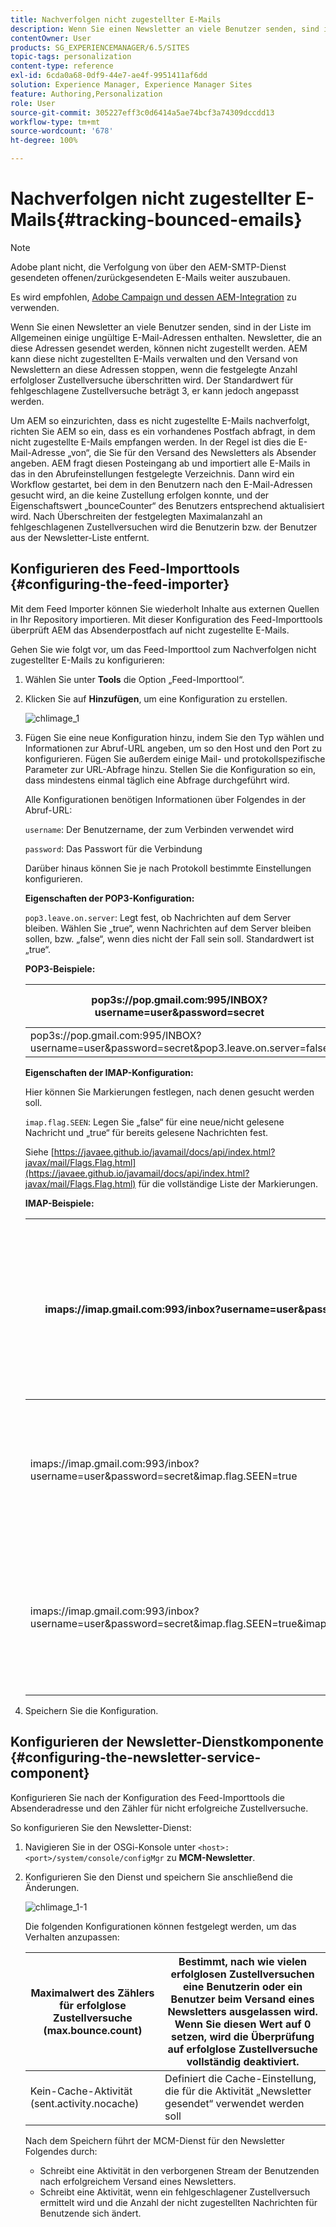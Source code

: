 ```yaml
---
title: Nachverfolgen nicht zugestellter E-Mails
description: Wenn Sie einen Newsletter an viele Benutzer senden, sind in der Liste im Allgemeinen einige ungültige E-Mail-Adressen enthalten. Newsletter, die an diese Adressen gesendet werden, können nicht zugestellt werden. AEM kann diese nicht zugestellten E-Mails verwalten und den Versand von Newslettern an diese Adressen stoppen, wenn die festgelegte Anzahl erfolgloser Zustellversuche überschritten wird.
contentOwner: User
products: SG_EXPERIENCEMANAGER/6.5/SITES
topic-tags: personalization
content-type: reference
exl-id: 6cda0a68-0df9-44e7-ae4f-9951411af6dd
solution: Experience Manager, Experience Manager Sites
feature: Authoring,Personalization
role: User
source-git-commit: 305227eff3c0d6414a5ae74bcf3a74309dccdd13
workflow-type: tm+mt
source-wordcount: '678'
ht-degree: 100%

---
```


# Nachverfolgen nicht zugestellter E-Mails{#tracking-bounced-emails}

>[!NOTE]
>
>Adobe plant nicht, die Verfolgung von über den AEM-SMTP-Dienst gesendeten offenen/zurückgesendeten E-Mails weiter auszubauen.
>
>Es wird empfohlen, [Adobe Campaign und dessen AEM-Integration](/help/sites-administering/campaign.md) zu verwenden.

Wenn Sie einen Newsletter an viele Benutzer senden, sind in der Liste im Allgemeinen einige ungültige E-Mail-Adressen enthalten. Newsletter, die an diese Adressen gesendet werden, können nicht zugestellt werden. AEM kann diese nicht zugestellten E-Mails verwalten und den Versand von Newslettern an diese Adressen stoppen, wenn die festgelegte Anzahl erfolgloser Zustellversuche überschritten wird. Der Standardwert für fehlgeschlagene Zustellversuche beträgt 3, er kann jedoch angepasst werden.

Um AEM so einzurichten, dass es nicht zugestellte E-Mails nachverfolgt, richten Sie AEM so ein, dass es ein vorhandenes Postfach abfragt, in dem nicht zugestellte E-Mails empfangen werden. In der Regel ist dies die E-Mail-Adresse „von“, die Sie für den Versand des Newsletters als Absender angeben. AEM fragt diesen Posteingang ab und importiert alle E-Mails in das in den Abrufeinstellungen festgelegte Verzeichnis. Dann wird ein Workflow gestartet, bei dem in den Benutzern nach den E-Mail-Adressen gesucht wird, an die keine Zustellung erfolgen konnte, und der Eigenschaftswert „bounceCounter“ des Benutzers entsprechend aktualisiert wird. Nach Überschreiten der festgelegten Maximalanzahl an fehlgeschlagenen Zustellversuchen wird die Benutzerin bzw. der Benutzer aus der Newsletter-Liste entfernt.

## Konfigurieren des Feed-Importtools {#configuring-the-feed-importer}

Mit dem Feed Importer können Sie wiederholt Inhalte aus externen Quellen in Ihr Repository importieren. Mit dieser Konfiguration des Feed-Importtools überprüft AEM das Absenderpostfach auf nicht zugestellte E-Mails.

Gehen Sie wie folgt vor, um das Feed-Importtool zum Nachverfolgen nicht zugestellter E-Mails zu konfigurieren:

1. Wählen Sie unter **Tools** die Option „Feed-Importtool“.

1. Klicken Sie auf **Hinzufügen**, um eine Konfiguration zu erstellen.

   ![chlimage_1](assets/chlimage_1a.png)

1. Fügen Sie eine neue Konfiguration hinzu, indem Sie den Typ wählen und Informationen zur Abruf-URL angeben, um so den Host und den Port zu konfigurieren. Fügen Sie außerdem einige Mail- und protokollspezifische Parameter zur URL-Abfrage hinzu. Stellen Sie die Konfiguration so ein, dass mindestens einmal täglich eine Abfrage durchgeführt wird.

   Alle Konfigurationen benötigen Informationen über Folgendes in der Abruf-URL:

   `username`: Der Benutzername, der zum Verbinden verwendet wird

   `password`: Das Passwort für die Verbindung

   Darüber hinaus können Sie je nach Protokoll bestimmte Einstellungen konfigurieren.

   **Eigenschaften der POP3-Konfiguration:**

   `pop3.leave.on.server`: Legt fest, ob Nachrichten auf dem Server bleiben. Wählen Sie „true“, wenn Nachrichten auf dem Server bleiben sollen, bzw. „false“, wenn dies nicht der Fall sein soll. Standardwert ist „true“.

   **POP3-Beispiele:**

   | pop3s://pop.gmail.com:995/INBOX?username=user&amp;password=secret | Verwenden von pop3 über SSL zur Verbindung mit GMail an Port „995“ mit „user/secret“, sodass Nachrichten standardmäßig auf dem Server bleiben |
   |---|---|
   | pop3s://pop.gmail.com:995/INBOX?username=user&amp;password=secret&amp;pop3.leave.on.server=false | pop3s://pop.gmail.com:995/INBOX?username=user&amp;password=secret&amp;pop3.leave.on.server=false |

   **Eigenschaften der IMAP-Konfiguration:**

   Hier können Sie Markierungen festlegen, nach denen gesucht werden soll.

   `imap.flag.SEEN`: Legen Sie „false“ für eine neue/nicht gelesene Nachricht und „true“ für bereits gelesene Nachrichten fest.

   Siehe [https://javaee.github.io/javamail/docs/api/index.html?javax/mail/Flags.Flag.html](https://javaee.github.io/javamail/docs/api/index.html?javax/mail/Flags.Flag.html) für die vollständige Liste der Markierungen.

   **IMAP-Beispiele:**

   | imaps://imap.gmail.com:993/inbox?username=user&amp;password=secret | Verwendung von IMAP über SSL, um an Port 993 eine Verbindung zu GMail mit dem Konto user/secret herzustellen. Standardmäßig werden nur neue Nachrichten abgerufen. |
   |---|---|
   | imaps://imap.gmail.com:993/inbox?username=user&amp;password=secret&amp;imap.flag.SEEN=true | Verwendung von IMAP über SSL zur Verbindung durch GMail-Port 993 mit „user/secret“, um nur bereits gesehene Nachrichten abzurufen. |
   | imaps://imap.gmail.com:993/inbox?username=user&amp;password=secret&amp;imap.flag.SEEN=true&amp;imap.flag.SEEN=false | Verwendung von IMAP über SSL zur Verbindung durch GMail-Port 993 mit „user/secret“, um bereits gesehene ODER neue Nachrichten abzurufen. |

1. Speichern Sie die Konfiguration.

## Konfigurieren der Newsletter-Dienstkomponente {#configuring-the-newsletter-service-component}

Konfigurieren Sie nach der Konfiguration des Feed-Importtools die Absenderadresse und den Zähler für nicht erfolgreiche Zustellversuche.

So konfigurieren Sie den Newsletter-Dienst:

1. Navigieren Sie in der OSGi-Konsole unter `<host>:<port>/system/console/configMgr` zu **MCM-Newsletter**.

1. Konfigurieren Sie den Dienst und speichern Sie anschließend die Änderungen.

   ![chlimage_1-1](assets/chlimage_1-1a.png)

   Die folgenden Konfigurationen können festgelegt werden, um das Verhalten anzupassen:

   | Maximalwert des Zählers für erfolglose Zustellversuche (max.bounce.count) | Bestimmt, nach wie vielen erfolglosen Zustellversuchen eine Benutzerin oder ein Benutzer beim Versand eines Newsletters ausgelassen wird. Wenn Sie diesen Wert auf 0 setzen, wird die Überprüfung auf erfolglose Zustellversuche vollständig deaktiviert. |
   |---|---|
   | Kein-Cache-Aktivität (sent.activity.nocache) | Definiert die Cache-Einstellung, die für die Aktivität „Newsletter gesendet“ verwendet werden soll |

   Nach dem Speichern führt der MCM-Dienst für den Newsletter Folgendes durch:

   * Schreibt eine Aktivität in den verborgenen Stream der Benutzenden nach erfolgreichem Versand eines Newsletters.
   * Schreibt eine Aktivität, wenn ein fehlgeschlagener Zustellversuch ermittelt wird und die Anzahl der nicht zugestellten Nachrichten für Benutzende sich ändert.
